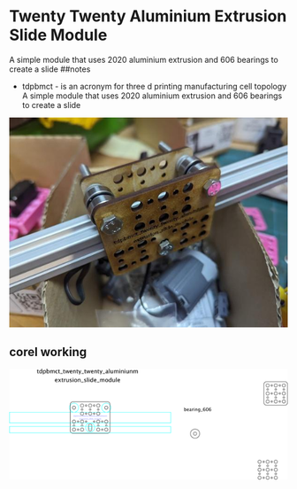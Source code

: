 # Twenty Twenty Aluminium Extrusion Slide Module
A simple module that uses 2020 aluminium extrusion and 606 bearings to create a slide
##notes
* tdpbmct - is an acronym for three d printing manufacturing cell topology
A simple module that uses 2020 aluminium extrusion and 606 bearings to create a slide  

[![](image_600.jpg)](image.jpg)














## corel working
![](working_600.png) 





